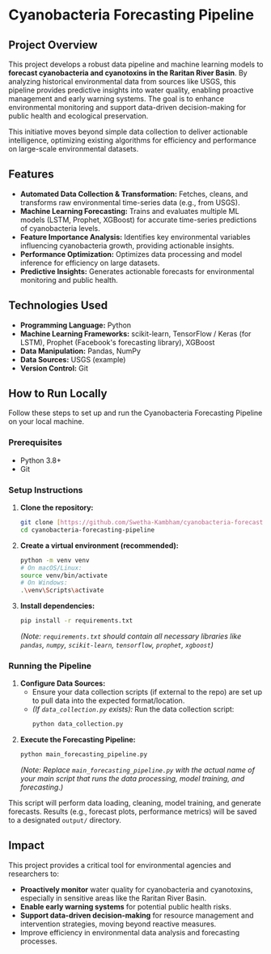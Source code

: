 # Cyanobacteria Forecasting Pipeline

## Project Overview

This project develops a robust data pipeline and machine learning models to **forecast cyanobacteria and cyanotoxins in the Raritan River Basin**. By analyzing historical environmental data from sources like USGS, this pipeline provides predictive insights into water quality, enabling proactive management and early warning systems. The goal is to enhance environmental monitoring and support data-driven decision-making for public health and ecological preservation.

This initiative moves beyond simple data collection to deliver actionable intelligence, optimizing existing algorithms for efficiency and performance on large-scale environmental datasets.

## Features

* **Automated Data Collection & Transformation:** Fetches, cleans, and transforms raw environmental time-series data (e.g., from USGS).
* **Machine Learning Forecasting:** Trains and evaluates multiple ML models (LSTM, Prophet, XGBoost) for accurate time-series predictions of cyanobacteria levels.
* **Feature Importance Analysis:** Identifies key environmental variables influencing cyanobacteria growth, providing actionable insights.
* **Performance Optimization:** Optimizes data processing and model inference for efficiency on large datasets.
* **Predictive Insights:** Generates actionable forecasts for environmental monitoring and public health.

## Technologies Used

* **Programming Language:** Python
* **Machine Learning Frameworks:** scikit-learn, TensorFlow / Keras (for LSTM), Prophet (Facebook's forecasting library), XGBoost
* **Data Manipulation:** Pandas, NumPy
* **Data Sources:** USGS (example)
* **Version Control:** Git

## How to Run Locally

Follow these steps to set up and run the Cyanobacteria Forecasting Pipeline on your local machine.

### Prerequisites

* Python 3.8+
* Git

### Setup Instructions

1.  **Clone the repository:**
    ```bash
    git clone [https://github.com/Swetha-Kambham/cyanobacteria-forecasting-pipeline.git](https://github.com/Swetha-Kambham/cyanobacteria-forecasting-pipeline.git)
    cd cyanobacteria-forecasting-pipeline
    ```
2.  **Create a virtual environment (recommended):**
    ```bash
    python -m venv venv
    # On macOS/Linux:
    source venv/bin/activate
    # On Windows:
    .\venv\Scripts\activate
    ```
3.  **Install dependencies:**
    ```bash
    pip install -r requirements.txt
    ```
    *(Note: `requirements.txt` should contain all necessary libraries like `pandas`, `numpy`, `scikit-learn`, `tensorflow`, `prophet`, `xgboost`)*

### Running the Pipeline

1.  **Configure Data Sources:**
    * Ensure your data collection scripts (if external to the repo) are set up to pull data into the expected format/location.
    * *(If `data_collection.py` exists):* Run the data collection script:
        ```bash
        python data_collection.py
        ```
2.  **Execute the Forecasting Pipeline:**
    ```bash
    python main_forecasting_pipeline.py
    ```
    *(Note: Replace `main_forecasting_pipeline.py` with the actual name of your main script that runs the data processing, model training, and forecasting.)*

This script will perform data loading, cleaning, model training, and generate forecasts. Results (e.g., forecast plots, performance metrics) will be saved to a designated `output/` directory.

## Impact

This project provides a critical tool for environmental agencies and researchers to:
* **Proactively monitor** water quality for cyanobacteria and cyanotoxins, especially in sensitive areas like the Raritan River Basin.
* **Enable early warning systems** for potential public health risks.
* **Support data-driven decision-making** for resource management and intervention strategies, moving beyond reactive measures.
* Improve efficiency in environmental data analysis and forecasting processes.
